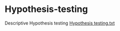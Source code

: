 # Hypothesis-testing
Descriptive Hypothesis testing 
[Hypothesis testing.txt](https://github.com/mwendar/Hypothesis-testing/files/8400594/Hypothesis.testing.txt)
